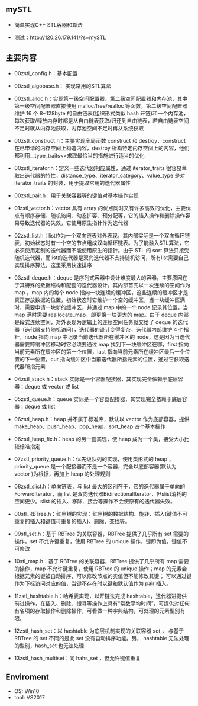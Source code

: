 ## mySTL

- 简单实现C++ STL容器和算法

- 测试：http://120.26.179.141/?s=mySTL

## 主要内容

- 00zstl_config.h：基本配置

- 00zstl_algobase.h： 实现常用的STL算法

- 00zstl_alloc.h：实现第一级空间配置器、第二级空间配置器和内存池，其中第一级空间配置器直接使用 malloc/free/realloc 等函数，第二级空间配置器维护 16 个 8~128byte 的自由链表(组织形式类似 hash 开链)和一个内存池，每次获取/释放内存时都是从自由链表获取/归还到自由链表，若自由链表空间不足时就从内存池获取，内存池空间不足时再从系统获取

- 00zstl_construct.h：主要实现全局函数 construct 和 destroy，construct 在已申请的内存空间上构造内容，destroy 析构特定内存空间上的内容，他们都利用__type_traits<>求取最恰当的措施进行适当的优化  

- 00zstl_iterator.h：定义一些迭代器相应属性，通过 iterator_traits 很容易萃取出迭代器的特性，distance_type、iterator_category、value_type 是对 iterator_traits 的封装，用于提取常用的迭代器属性

- 00zstl_pair.h：用于关联容器等的键值对基本操作实现

- 01zstl_vector.h：vector 具有 array 的优点同时又有许多高效的优化，主要优点有顺序存储、随机访问、动态扩容、预分配等，它的插入操作和删除操作容易导致迭代器的失效，它使用原生指针作为迭代器  

- 02zstl_list.h：list作为一个双向链表对外表现，其内部实际是一个双向循环链表，初始状态时有一个空的节点组成双向循环链表。为了能融入STL算法，它必须使用定制的迭代器而不能使用原生的指针。由于 STL 的 sort 算法只接受随机迭代器，而list的迭代器是双向迭代器不支持随机访问，所有list需要自己实现排序算法，这里采用快速排序  

- 03zstl_deque.h：deque 是序列式容器中设计难度最大的容器，主要原因在于其特殊的数据结构和配套的迭代器设计。其内部首先以一块连续的空间作为 map ，map 内的每个 node 指向一块连续的缓冲区，这些连续的缓冲区才是真正存放数据的位置，初始状态时它维护一个空的缓冲区，当一块缓冲区满时，需要申请一块新的缓冲区，并通过 map 中的一个 node 记录其位置，当 map 满时需要 reallocate_map，即更换一块更大的 map。由于 deque 内部是段式连续空间，对外表现为逻辑上的连续空间任务就交给了 deque 的迭代器（迭代器支持随机访问），迭代器的设计变得复杂，迭代器内部维护 4 个指针，node 指向 map 中记录当前迭代器所在缓冲区的 node，这是因为当迭代器需要跨缓冲区移动时它必须要通过 map 找到下一块缓冲区在哪，first 指向当前元素所在缓冲区的第一个位置，last 指向当前元素所在缓冲区最后一个位置的下一位置，cur 指向缓冲区中当前迭代器所指元素的位置，通过它获取迭代器所指元素  

- 04zstl_stack.h：stack 实际是一个容器配接器，其实现完全依赖于底层容器：deque 或 vector 或 list

- 05zstl_queue.h：queue 实际是一个容器配接器，其实现完全依赖于底层容器：deque 或 list

- 06zstl_heap.h：heap 并不属于标准库，默认以 vector 作为底部容器，提供 make_heap、push_heap、pop_heap、sort_heap 四个基本操作

- 06zstl_heap_fix.h：heap 的另一套实现，使 heap 成为一个类，接受大小比较标准指定

- 07zstl_priority_queue.h：优先级队列的实现，使用类形式的 heap ，priority_queue 是一个配接器而不是一个容器，完全以底部容器(默认为 vector )为根据，再加上 heap 的处理规则

- 08zstl_slist.h：单向链表，与 list 最大的区别在于，它的迭代器属于单向的ForwardIterator，而 list 是双向迭代器BidirectionalIterator，但slist消耗的空间更少。slist 的插入、移除、接合等操作不会使原有的迭代器失效。

- 00stl_RBTree.h：红黑树的实现：红黑树的数据结构、旋转、插入(键值不可重复的插入和键值可重复的插入)、删除、查找等。

- 09stl_set.h：基于 RBTree 的关联容器，RBTree 提供了几乎所有 set 需要的操作，set 不允许键重复，使用 RBTree 的 unique 操作，键即为值，键值不可修改

- 10stl_map.h：基于 RBTree 的关联容器，RBTree 提供了几乎所有 map 需要的操作，map 不允许键重复，使用 RBTree 的 unique 操作；map 的元素会根据元素的键被自动排序，可以修改节点的实值但不能修改其键； 可以通过键作为下标访问对应的值，当键不存在时以键和默认值作为 pair 插入。

- 11zstl_hashtable.h：哈希表实现，以开链法完成 hashtable，迭代器进提供前进操作，在插入、删除、搜寻等操作上具有“常数平均时间”，可提供对任何有名项的存取操作和删除操作，可看做一种字典结构，可处理的元素型别有限。

- 12zstl_hash_set：以 hashtable 为底层机制实现的关联容器 set ， 与基于 RBTree 的 set 不同的是此 set 没有自动排序功能。另， hashtable 无法处理的型别，hash_set 也无法处理

- 13zstl_hash_multiset：同 hahs_set ，但允许键值重复

## Enviroment
- OS: Win10
- tool: VS2017
